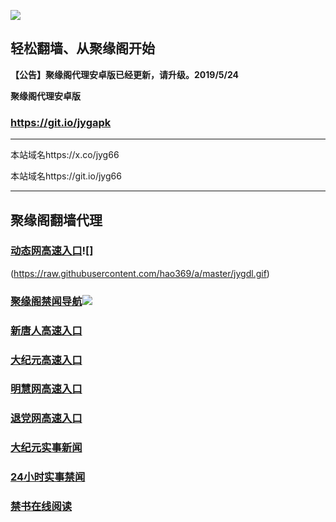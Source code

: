 ![](https://raw.githubusercontent.com/hao369/a/master/j.jpg)



## 轻松翻墙、从聚缘阁开始



**【公告】聚缘阁代理安卓版已经更新，请升级。2019/5/24**

 
**聚缘阁代理安卓版**
### https://git.io/jygapk  

***

本站域名https://x.co/jyg66 

本站域名https://git.io/jyg66



***




## 聚缘阁翻墙代理 




### [动态网高速入口](https://f9oj42j1tf.execute-api.ap-east-1.amazonaws.com/de)![]
(https://raw.githubusercontent.com/hao369/a/master/jygdl.gif)

### [聚缘阁禁闻导航](https://f6g32szb5l.execute-api.ap-east-1.amazonaws.com/dhao)![](http://tupian.425e.eu.org/jyg.gif)

### [新唐人高速入口](https://wha.zb76f.xyz/haow/5)

### [大纪元高速入口](https://wha.zb76f.xyz/hswow/7)

### [明慧网高速入口](https://wha.zb76f.xyz/haow/3)

### [退党网高速入口](https://wha.zb76f.xyz/haow/8)





### [大纪元实事新闻](https://git.io/fjmgE)

### [24小时实事禁闻](https://git.io/fj3Go)

### [禁书在线阅读](https://git.io/fjJ5Z)






